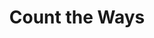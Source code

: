 ---
layout: shop
title: Count the Ways
description: The poem "Let Me Count the Ways" by Elizabeth Browning
size: 4x6, 8x10, 11x17, 36x48 
type: typography
category: shop
image: paper.jpg
price: $99.99
---